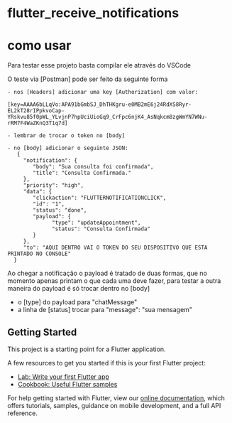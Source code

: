 # flutter_receive_notifications

# como usar
  Para testar esse projeto basta compilar ele através do VSCode

   O teste via [Postman] pode ser feito da seguinte forma

    - nos [Headers] adicionar uma key [Authorization] com valor:
   
    [key=AAAA6bLLqVo:APA91bGmbSJ_DhTHKgru-e0MB2mE6j24RdXS8Ryr-EL2kT28rIPpkvoCap-YRskvu85f0pWL_YLvjnP7hpUciUioGq9_CrFpc6njK4_AsNqkcm8zgWmYN7WNu-rRM7F4WaZKnQ3T1q7d]

    - lembrar de trocar o token no [body]

    - no [body] adicionar o seguinte JSON:
       {
         "notification": {
            "body": "Sua consulta foi confirmada",
            "title": "Consulta Confirmada."
         },
         "priority": "high",
         "data": {
            "clickaction": "FLUTTERNOTIFICATIONCLICK",
            "id": "1",
            "status": "done",
            "payload": {
                  "type": "updateAppointment",
                  "status": "Consulta Confirmada"
            }
         },
         "to": "AQUI DENTRO VAI O TOKEN DO SEU DISPOSITIVO QUE ESTA PRINTADO NO CONSOLE"
      }

  Ao chegar a notificação o payload é tratado de duas formas, que no momento apenas printam o que cada uma deve fazer, para testar a outra maneira do payload é só trocar dentro no [body]
   - o [type] do payload para "chatMessage"
   - a linha de [status] trocar para "message": "sua mensagem"

## Getting Started

This project is a starting point for a Flutter application.

A few resources to get you started if this is your first Flutter project:

- [Lab: Write your first Flutter app](https://flutter.dev/docs/get-started/codelab)
- [Cookbook: Useful Flutter samples](https://flutter.dev/docs/cookbook)

For help getting started with Flutter, view our
[online documentation](https://flutter.dev/docs), which offers tutorials,
samples, guidance on mobile development, and a full API reference.
